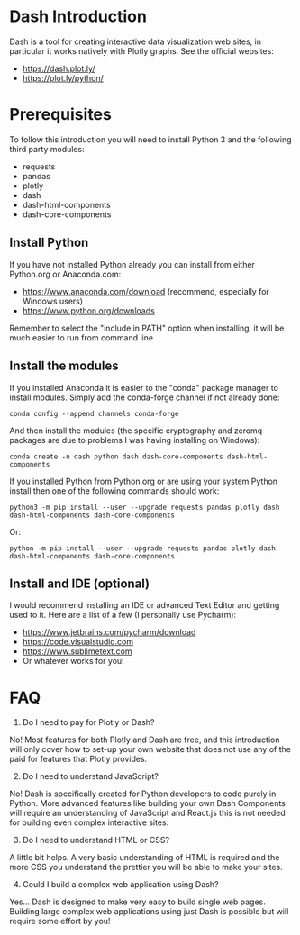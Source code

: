 # Dash Introduction

Dash is a tool for creating interactive data visualization web sites, in particular it works natively with Plotly graphs. See the official websites:

 * https://dash.plot.ly/
 * https://plot.ly/python/


# Prerequisites 

To follow this introduction you will need to install Python 3 and the following third party modules:

 * requests
 * pandas
 * plotly
 * dash
 * dash-html-components
 * dash-core-components

## Install Python

If you have not installed Python already you can install from either Python.org or Anaconda.com:

 * https://www.anaconda.com/download (recommend, especially for Windows users)
 * https://www.python.org/downloads
 
Remember to select the "include in PATH" option when installing, it will be much easier to run from command line

## Install the modules

If you installed Anaconda it is easier to the "conda" package manager to install modules. Simply add the conda-forge channel if not already done:

    conda config --append channels conda-forge
    
And then install the modules (the specific cryptography and zeromq packages are due to problems I was having installing on Windows):

    conda create -n dash python dash dash-core-components dash-html-components
    
 If you installed Python from Python.org or are using your system Python install then one of the following commands should work:
 
    python3 -m pip install --user --upgrade requests pandas plotly dash dash-html-components dash-core-components
    
 Or:
 
    python -m pip install --user --upgrade requests pandas plotly dash dash-html-components dash-core-components
    
## Install and IDE (optional)

I would recommend installing an IDE or advanced Text Editor and getting used to it. Here are a list of a few (I personally use Pycharm):

 * https://www.jetbrains.com/pycharm/download
 * https://code.visualstudio.com
 * https://www.sublimetext.com
 * Or whatever works for you!
 
# FAQ

 1. Do I need to pay for Plotly or Dash?
 
 No! Most features for both Plotly and Dash are free, and this introduction will only cover how to set-up your own website that does not use any of the paid for features that Plotly provides.
 
 2. Do I need to understand JavaScript?
 
 No! Dash is specifically created for Python developers to code purely in Python. More advanced features like building your own Dash Components will require an understanding of JavaScript and React.js this is not needed for building even complex interactive sites.
 
 3. Do I need to understand HTML or CSS?
 
 A little bit helps. A very basic understanding of HTML is required and the more CSS you understand the prettier you will be able to make your sites.
 
 4. Could I build a complex web application using Dash?
 
 Yes... Dash is designed to make very easy to build single web pages. Building large complex web applications using just Dash is possible but will require some effort by you!
